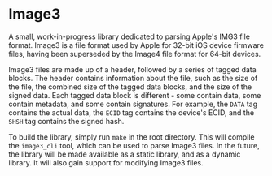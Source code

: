 # Image3

A small, work-in-progress library dedicated to parsing Apple's IMG3 file format. Image3 is a file format used by Apple for 32-bit iOS device firmware files, having been superseded by the Image4 file format for 64-bit devices.

Image3 files are made up of a header, followed by a series of tagged data blocks. The header contains information about the file, such as the size of the file, the combined size of the tagged data blocks, and the size of the signed data. Each tagged data block is different - some contain data, some contain metadata, and some contain signatures. For example, the `DATA` tag contains the actual data, the `ECID` tag contains the device's ECID, and the `SHSH` tag contains the signed hash.

To build the library, simply run `make` in the root directory. This will compile the `image3_cli` tool, which can be used to parse Image3 files. In the future, the library will be made available as a static library, and as a dynamic library. It will also gain support for modifying Image3 files.